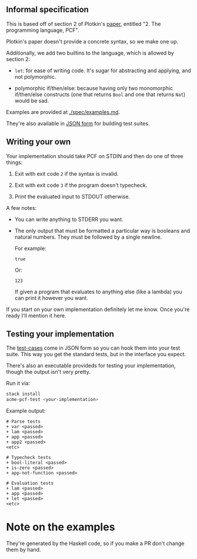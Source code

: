 ## Informal specification

This is based off of section 2 of Plotkin's [paper](http://homepages.inf.ed.ac.uk/gdp/publications/LCF.pdf), entitled "2. The programming language, PCF".

Plotkin's paper doesn't provide a concrete syntax, so we make one up.

Additionally, we add two builtins to the language, which is allowed by section 2:

+ `let`: for ease of writing code. It's sugar for abstracting and applying, and not polymorphic.

+ polymorphic if/then/else: because having only two monomorphic if/then/else constructs (one that returns `Bool` and one that returns `Nat`) would be sad.

Examples are provided at [./spec/examples.md](./examples.md).

They're also available in [JSON form](./examples.json) for building test suites.

## Writing your own

Your implementation should take PCF on STDIN and then do one of three things:

1. Exit with exit code `2` if the syntax is invalid.

2. Exit with exit code `3` if the program doesn't typecheck.

3. Print the evaluated input to STDOUT otherwise.

A few notes:

+ You can write anything to STDERR you want.

+ The only output that must be formatted a particular way is booleans and natural numbers. They must be followed by a single newline.

    For example:
    ```
    true
    ```

    Or:
    ```
    123
    ```

    If given a program that evaluates to anything else (like a lambda) you can print it however you want.

If you start on your own implementation definitely let me know. Once you're ready I'll mention it here.

## Testing your implementation

The [test-cases](./examples.json) come in JSON form so you can hook them into your test suite. This way you get the standard tests, but in the interface you expect.

There's also an executable provideds for testing your implementation, though the output isn't very pretty.

Run it via:
```sh
stack install
acme-pcf-test <your-implementation>
```

Example output:
```
# Parse tests
+ var <passed>
+ lam <passed>
+ app <passed>
+ app2 <passed>
<etc>

# Typecheck tests
+ bool-literal <passed>
+ is-zero <passed>
+ app-not-function <passed>

# Evaluation tests
+ lam <passed>
+ app <passed>
+ let <passed>
<etc>
```

# Note on the examples

They're generated by the Haskell code, so if you make a PR don't change them by hand.
